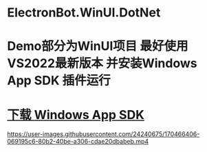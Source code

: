 # ElectronBot.WinUI.DotNet
 
# Demo部分为WinUI项目 最好使用VS2022最新版本 并安装Windows App SDK 插件运行

# [下载 Windows App SDK](https://docs.microsoft.com/zh-cn/windows/apps/windows-app-sdk/downloads)


https://user-images.githubusercontent.com/24240675/170466406-069195c6-80b2-40be-a306-cdae20dbabeb.mp4
